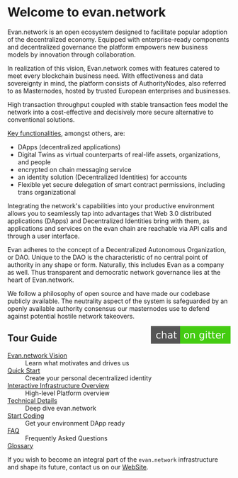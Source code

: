 
# Welcome to evan.network
Evan.network is an open ecosystem designed to facilitate popular adoption of the decentralized economy. Equipped with enterprise-ready components and decentralized governance the platform empowers new business models by innovation through collaboration.

In realization of this vision, Evan.network comes with features catered to meet every blockchain business need. 
With effectiveness and data sovereignty in mind, the platform consists of AuthorityNodes, also referred to as Masternodes, hosted by trusted European enterprises and businesses. 

High transaction throughput coupled with stable transaction fees model the network into a cost-effective and decisively more secure alternative to conventional solutions. 

[Key functionalities](/doc/corefeatures), amongst others, are:

* DApps (decentralized applications) 
* Digital Twins as virtual counterparts of real-life assets, organizations, and people 
* encrypted on chain messaging service
* an identity solution (Decentralized Identities) for accounts
* Flexible yet secure delegation of smart contract permissions, including trans organizational 

Integrating the network's capabilities into your productive environment allows you to seamlessly tap into advantages that Web 3.0 distributed applications (DApps) and Decentralized Identities bring with them, as applications and services on the evan chain are reachable via API calls and through a user interface.

Evan adheres to the concept of a Decentralized Autonomous Organization, or DAO. Unique to the DAO is the characteristic of no central point of authority in any shape or form. Naturally, this includes Evan as a company as well.
Thus transparent and democratic network governance lies at the heart of Evan.network. 

We follow a philosophy of open source and have made our codebase publicly available. The neutrality aspect of the system is safeguarded by an openly available authority consensus our masternodes use to defend against potential hostile network takeovers.

<p><a style="float: right" alt="Gitter" title="Gitter" href="https://gitter.im/evannetwork/Lobby"><img src="/public/chat.svg"/></a></p>

Tour Guide
----

<dl> 
<dt><a href="/doc/goals">Evan.network Vision</a></dt>
<dd>Learn what motivates and drives us</dd>
  
<dt><a href="/tutorial/quick-start">Quick Start</a><dt>
<dd> Create your personal decentralized identity<br></dd>

<dt><a href="/doc/visual">Interactive Infrastructure Overview</a></dt>
<dd>High-level Platform overview</dd>

<dt><a href="/dev/overview">Technical Details</a></dt>
<dd>Deep dive evan.network</dd>

<dt><a href="/dev/getting-started">Start Coding</a></dt>
<dd>Get your environment DApp ready</dd>

<dt><a href="/doc/faq">FAQ</a></dt>
<dd>Frequently Asked Questions</dd>

<dt><a href="/doc/glossary">Glossary</a></dt>

<p>If you wish to become an integral part of the <code>evan.network</code> infrastructure and shape its future, contact us on our <a href="https:///evan.network">WebSite</a>.

